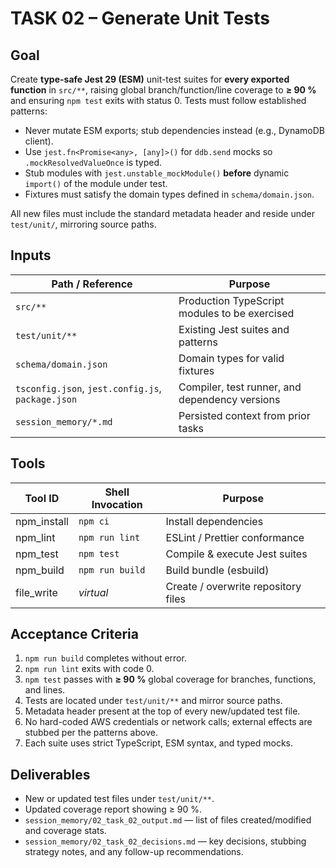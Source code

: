 # TASK 02 – Generate Unit Tests

## Goal

Create **type-safe Jest 29 (ESM)** unit-test suites for **every exported function** in `src/**`, raising global branch/function/line coverage to **≥ 90 %** and ensuring `npm test` exits with status 0.
Tests must follow established patterns:

* Never mutate ESM exports; stub dependencies instead (e.g., DynamoDB client).
* Use `jest.fn<Promise<any>, [any]>()` for `ddb.send` mocks so `.mockResolvedValueOnce` is typed.
* Stub modules with `jest.unstable_mockModule()` **before** dynamic `import()` of the module under test.
* Fixtures must satisfy the domain types defined in `schema/domain.json`.

All new files must include the standard metadata header and reside under `test/unit/`, mirroring source paths.

## Inputs

| Path / Reference                                  | Purpose                                        |
| ------------------------------------------------- | ---------------------------------------------- |
| `src/**`                                          | Production TypeScript modules to be exercised  |
| `test/unit/**`                                    | Existing Jest suites and patterns              |
| `schema/domain.json`                              | Domain types for valid fixtures                |
| `tsconfig.json`, `jest.config.js`, `package.json` | Compiler, test runner, and dependency versions |
| `session_memory/*.md`                             | Persisted context from prior tasks             |

## Tools

| Tool ID      | Shell Invocation | Purpose                             |
| ------------ | ---------------- | ----------------------------------- |
| npm\_install | `npm ci`         | Install dependencies                |
| npm\_lint    | `npm run lint`   | ESLint / Prettier conformance       |
| npm\_test    | `npm test`       | Compile & execute Jest suites       |
| npm\_build   | `npm run build`  | Build bundle (esbuild)              |
| file\_write  | *virtual*        | Create / overwrite repository files |

## Acceptance Criteria

1. `npm run build` completes without error.
2. `npm run lint` exits with code 0.
3. `npm test` passes with **≥ 90 %** global coverage for branches, functions, and lines.
4. Tests are located under `test/unit/**` and mirror source paths.
5. Metadata header present at the top of every new/updated test file.
6. No hard-coded AWS credentials or network calls; external effects are stubbed per the patterns above.
7. Each suite uses strict TypeScript, ESM syntax, and typed mocks.

## Deliverables

* New or updated test files under `test/unit/**`.
* Updated coverage report showing ≥ 90 %.
* `session_memory/02_task_02_output.md` — list of files created/modified and coverage stats.
* `session_memory/02_task_02_decisions.md` — key decisions, stubbing strategy notes, and any follow-up recommendations.
